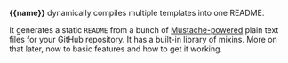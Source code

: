 **{{name}}** dynamically compiles multiple templates into one README.

It generates a static `README` from a bunch of [Mustache-powered](http://mustache.github.io)
plain text files for your GitHub repository. It has a built-in library of mixins.
More on that later, now to basic features and how to get it working.
